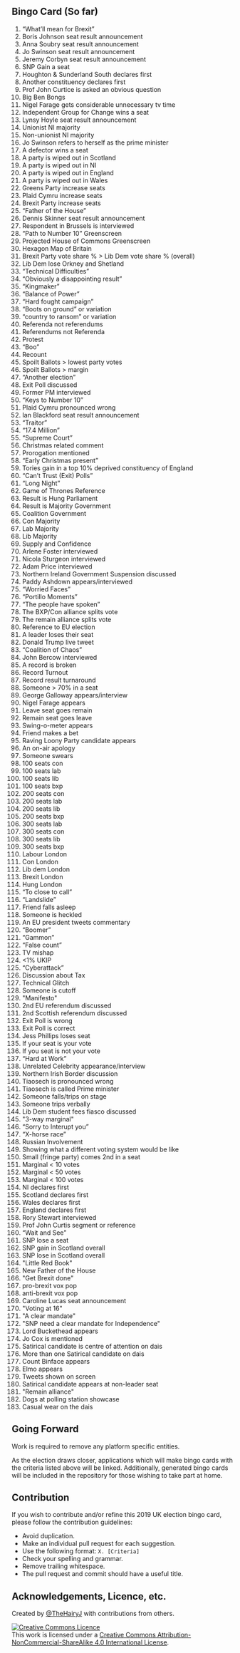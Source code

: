 ## Bingo Card (So far)

1. “What’ll mean for Brexit”  
2. Boris Johnson seat result announcement  
3. Anna Soubry seat result announcement  
4. Jo Swinson seat result announcement  
5. Jeremy Corbyn seat result announcement  
6. SNP Gain a seat
7. Houghton & Sunderland South declares first  
8. Another constituency declares first  
9. Prof John Curtice is asked an obvious question  
10. Big Ben Bongs  
11. Nigel Farage gets considerable unnecessary tv time  
12. Independent Group for Change wins a seat  
13. Lynsy Hoyle seat result announcement  
14. Unionist NI majority  
15. Non-unionist NI majority  
16. Jo Swinson refers to herself as the prime minister  
17. A defector wins a seat  
18. A party is wiped out in Scotland  
19. A party is wiped out in NI  
20. A party is wiped out in England  
21. A party is wiped out in Wales  
22. Greens Party increase seats  
23. Plaid Cymru increase seats  
24. Brexit Party increase seats  
25. “Father of the House”  
26. Dennis Skinner seat result announcement  
27. Respondent in Brussels is interviewed  
28. “Path to Number 10” Greenscreen  
29. Projected House of Commons Greenscreen  
30. Hexagon Map of Britain  
31. Brexit Party vote share % > Lib Dem vote share % (overall)  
32. Lib Dem lose Orkney and Shetland  
33. “Technical Difficulties”  
34. “Obviously a disappointing result”  
35. “Kingmaker”  
36. “Balance of Power”  
37. “Hard fought campaign”  
38. “Boots on ground” or variation  
39. “country to ransom” or variation  
40. Referenda not referendums  
41. Referendums not Referenda  
42. Protest  
43. “Boo”  
44. Recount  
45. Spoilt Ballots > lowest party votes  
46. Spoilt Ballots > margin  
47. “Another election”  
48. Exit Poll discussed  
49. Former PM interviewed  
50. “Keys to Number 10”  
51. Plaid Cymru pronounced wrong  
52. Ian Blackford seat result announcement  
53. “Traitor”  
54. “17.4 Million”  
55. “Supreme Court”  
56. Christmas related comment  
57. Prorogation mentioned  
58. “Early Christmas present”  
59. Tories gain in a top 10% deprived constituency of England  
60. “Can’t Trust (Exit) Polls”  
61. “Long Night”  
62. Game of Thrones Reference  
63. Result is Hung Parliament  
64. Result is Majority Government  
65. Coalition Government  
66. Con Majority  
67. Lab Majority  
68. Lib Majority  
69. Supply and Confidence  
70. Arlene Foster interviewed  
71. Nicola Sturgeon interviewed  
72. Adam Price interviewed  
73. Northern Ireland Government Suspension discussed  
74. Paddy Ashdown appears/interviewed  
75. “Worried Faces”  
76. “Portillo Moments”  
77. “The people have spoken”  
78. The BXP/Con alliance splits vote  
79. The remain alliance splits vote  
80. Reference to EU election  
81. A leader loses their seat  
82. Donald Trump live tweet  
83. “Coalition of Chaos”  
84. John Bercow interviewed  
85. A record is broken  
86. Record Turnout  
87. Record result turnaround  
88. Someone > 70% in a seat  
89. George Galloway appears/interview  
90. Nigel Farage appears  
91. Leave seat goes remain  
92. Remain seat goes leave  
93. Swing-o-meter appears 
94. Friend makes a bet  
95. Raving Loony Party candidate appears  
96. An on-air apology  
97. Someone swears  
98. 100 seats con  
99. 100 seats lab  
100. 100 seats lib  
101. 100 seats bxp  
102. 200 seats con  
103. 200 seats lab  
104. 200 seats lib  
105. 200 seats bxp  
106. 300 seats lab  
107. 300 seats con  
108. 300 seats lib  
109. 300 seats bxp  
110. Labour London  
111. Con London  
112. Lib dem London  
113. Brexit London  
114. Hung London  
115. “To close to call”  
116. “Landslide”  
117. Friend falls asleep  
118. Someone is heckled  
119. An EU president tweets commentary  
120. “Boomer”  
121. “Gammon”  
122. “False count”  
123. TV mishap  
124. <1% UKIP  
125. “Cyberattack”  
126. Discussion about Tax  
127. Technical Glitch  
128. Someone is cutoff  
129. "Manifesto" 
130. 2nd EU referendum discussed 
131. 2nd Scottish referendum discussed  
132. Exit Poll is wrong  
133. Exit Poll is correct  
134. Jess Phillips loses seat  
135. If your seat is your vote  
136. If you seat is not your vote  
137. “Hard at Work”  
138. Unrelated Celebrity appearance/interview  
139. Northern Irish Border discussion  
140. Tiaosech is pronounced wrong  
141. Tiaosech is called Prime minister  
142. Someone falls/trips on stage  
143. Someone trips verbally  
144. Lib Dem student fees fiasco discussed
145. "3-way marginal"  
146. “Sorry to Interupt you”  
147. “X-horse race”  
148. Russian Involvement  
149. Showing what a different voting system would be like  
150. Small (fringe party) comes 2nd in a seat  
151. Marginal < 10 votes  
152. Marginal < 50 votes  
153. Marginal < 100 votes  
154. NI declares first  
155. Scotland declares first  
156. Wales declares first  
157. England declares first  
158. Rory Stewart interviewed  
159. Prof John Curtis segment or reference  
160. “Wait and See”
161. SNP lose a seat
162. SNP gain in Scotland overall
163. SNP lose in Scotland overall
164. "Little Red Book"
165. New Father of the House
166. "Get Brexit done"
167. pro-brexit vox pop
168. anti-brexit vox pop
169. Caroline Lucas seat announcement
170. "Voting at 16"
171. "A clear mandate"
172. "SNP need a clear mandate for Independence"
173. Lord Buckethead appears
174. Jo Cox is mentioned
175. Satirical candidate is centre of attention on dais
176. More than one Satirical candidate on dais
177. Count Binface appears
178. Elmo appears
179. Tweets shown on screen
180. Satirical candidate appears at non-leader seat
181. "Remain alliance"
182. Dogs at polling station showcase
183. Casual wear on the dais 

## Going Forward

Work is required to remove any platform specific entities.

As the election draws closer, applications which will make bingo cards with the criteria listed above will be linked. Additionally, generated bingo cards will be included in the repository for those wishing to take part at home. 

## Contribution

If you wish to contribute and/or refine this 2019 UK election bingo card, please follow the contribution guidelines:

   -   Avoid duplication.
   -   Make an individual pull request for each suggestion.
   -   Use the following format:  `X. [Criteria]`
   -   Check your spelling and grammar.
   -   Remove trailing whitespace.
   -   The pull request and commit should have a useful title.

## Acknowledgements, Licence, etc.

Created by [@TheHairyJ](https://twitter.com/TheHairyJ) with contributions from others.

<a rel="license" href="http://creativecommons.org/licenses/by-nc-sa/4.0/"><img alt="Creative Commons Licence" style="border-width:0" src="https://i.creativecommons.org/l/by-nc-sa/4.0/88x31.png" /></a><br />This work is licensed under a <a rel="license" href="http://creativecommons.org/licenses/by-nc-sa/4.0/">Creative Commons Attribution-NonCommercial-ShareAlike 4.0 International License</a>.

